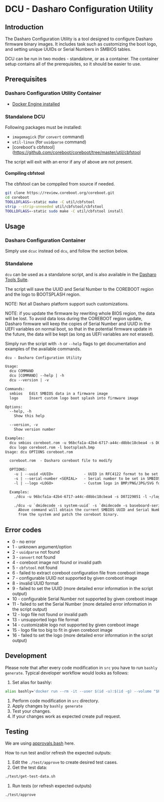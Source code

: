 # DCU - Dasharo Configuration Utility

## Introduction

The Dasharo Configuration Utility is a tool designed to configure Dasharo firmware
binary images. It includes task such as customizing the boot logo, and setting
unique UUIDs or Serial Numbers in SMBIOS tables.

DCU can be run in two modes - standalone, or as a container. The container setup
contains all of the prerequisites, so it should be easier to use.

## Prerequisites

### Dasharo Configuration Utility Container

* [Docker Engine installed](https://docs.docker.com/engine/install/)

### Standalone DCU

Following packages must be installed:

* `imagemagick` (for `convert` command)
* `util-linux` (for `uuidparse` command)
* [coreboot's cbfstool](<https://github.com/coreboot/coreboot/tree/master/util/cbfstool>

The script will exit with an error if any of above are not present.

#### Compiling cbfstool

The cbfstool can be comppiled from source if needed.

```bash
git clone https://review.coreboot.org/coreboot.git
cd coreboot
TOOLLDFLAGS=-static make -C util/cbfstool
strip --strip-unneeded util/cbfstool/cbfstool
TOOLLDFLAGS=-static sudo make -C util/cbfstool install
```

## Usage

### Dasharo Configuration Container

Simply use `dcuc` instead od `dcu`, and follow the section below.

### Standalone

`dcu` can be used as a standalone script, and is also available in the
[Dasharo Tools Suite](https://docs.dasharo.com/dasharo-tools-suite/overview/).

The script will save the UUID and Serial Number to the COREBOOT region and the
logo to BOOTSPLASH region.

NOTE: Not all Dasharo platform support such customizations.

NOTE: if you update the firmware by rewriting whole BIOS region, the data will
be lost. To avoid data loss during the COREBOOT region update, Dasharo
firmware will keep the copies of Serial Number and UUID in the UEFI variables
on normal boot, so that in the potential firmware update in the future, the
data will be kept (as long as UEFI variables are not erased).

Simply run the script with `-h` or `--help` flags to get documentation and examples
of the available commands.

```txt
dcu - Dasharo Configuration Utility

Usage:
  dcu COMMAND
  dcu [COMMAND] --help | -h
  dcu --version | -v

Commands:
  smbios   Edit SMBIOS data in a firmware image
  logo     Insert custom logo boot splash into firmware image

Options:
  --help, -h
    Show this help

  --version, -v
    Show version number

Examples:
  dcu smbios coreboot.rom -u 96bcfa1a-42b4-6717-a44c-d8bbc18cbea4 -s D07229051
  dcu logo coreboot.rom -l bootsplash.bmp
Usage: dcu OPTIONS coreboot.rom

  coreboot.rom  - Dasharo coreboot file to modify

  OPTIONS:
    -u | --uuid <UUID>              - UUID in RFC4122 format to be set in SMBIOS type 1 structure
    -s | --serial-number <SERIAL>   - Serial number to be set in SMBIOS type 1 and type 2 structure
    -l | --logo <LOGO>              - Custom logo in BMP/PNG/JPG/SVG format to be displayed on boot

  Examples:
    ./dcu -u 96bcfa1a-42b4-6717-a44c-d8bbc18cbea4 -s D07229051 -l ~/logo.svg coreboot.rom

    ./dcu -u `dmidecode -s system-uuid` -s `dmidecode -s baseboard-serial-number` coreboot.rom
      Above command will obtain the current SMBIOS UUID and Serial Number
      from the system and patch the coreboot binary.
```

## Error codes

* 0 - no error
* 1 - unknown argument/option
* 2 - `uuidparse` not found
* 3 - `convert` not found
* 4 - coreboot image not found or invalid path
* 5 - `cbfstool` not found
* 6 - failed to extract coreboot configuration file from coreboot image
* 7 - configurable UUID not supported by given coreboot image
* 8 - invalid UUID format
* 9 - failed to set the UUID (more detailed error information in the script
      output)
* 10 - configurable Serial Number not supported by given coreboot image
* 11 - failed to set the Serial Number (more detailed error information in the
       script output)
* 12 - logo file not found or invalid path
* 13 - unsupported logo file format
* 14 - customizable logo not supported by given coreboot image
* 15 - logo file too big to fit in given coreboot image
* 16 - failed to set the logo (more detailed error information in the script
       output)

## Development

Please note that after every code modification in `src` you have to run `bashly
generate`. Typical developer workflow would looks as follows:

1. Set alias for bashly:

  ```bash
  alias bashly='docker run --rm -it --user $(id -u):$(id -g) --volume "$PWD:/app" dannyben/bashly'
  ```

1. Perform code modification in `src` directory.
1. Apply changes by `bashly generate`
1. Test your changes.
1. If your changes work as expected create pull request.

## Testing

We are using
[approvals.bash](https://github.com/dannyben/approvals.bash#readme) here.

How to run test and/or refresh the expected outputs:

1. Edit the `./test/approve` to create desired test cases.
1. Get the test data:

  ```bash
  ./test/get-test-data.sh
  ```

1. Run tests (or refresh expected outputs)

  ```bash
  ./test/approve
  ```
